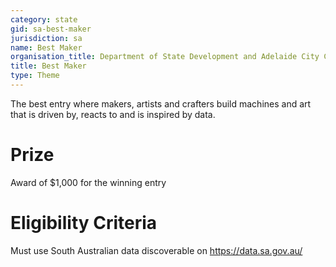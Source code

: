 ```yaml
---
category: state
gid: sa-best-maker
jurisdiction: sa
name: Best Maker
organisation_title: Department of State Development and Adelaide City Council
title: Best Maker
type: Theme
---
```


The best entry where makers, artists and crafters build machines and art that is driven by, reacts to and is inspired by data.

# Prize
Award of $1,000 for the winning entry

# Eligibility Criteria
Must use South Australian data discoverable on https://data.sa.gov.au/